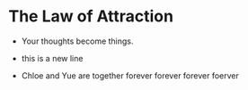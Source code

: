 # The Law of Attraction

- Your thoughts become things. 
- this is a new line 

- Chloe and Yue are together forever forever forever foerver